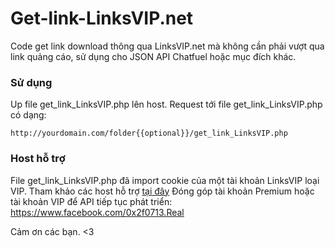 # Get-link-LinksVIP.net
Code get link download thông qua LinksVIP.net mà không cần phải vượt qua link quảng cáo, sử dụng cho JSON API Chatfuel hoặc mục đích khác.
### Sử dụng
Up file get_link_LinksVIP.php lên host. Request tới file get_link_LinksVIP.php có dạng:

`http://yourdomain.com/folder{{optional}}/get_link_LinksVIP.php`

### Host hỗ trợ

File get_link_LinksVIP.php đã import cookie của một tài khoản LinksVIP loại VIP. Tham khảo các host hỗ trợ <a href="https://linksvip.net/host-support.html" >tại đây</a>
Đóng góp tài khoản Premium hoặc tài khoản VIP để API tiếp tục phát triển: https://www.facebook.com/0x2f0713.Real

Cảm ơn các bạn. <3
